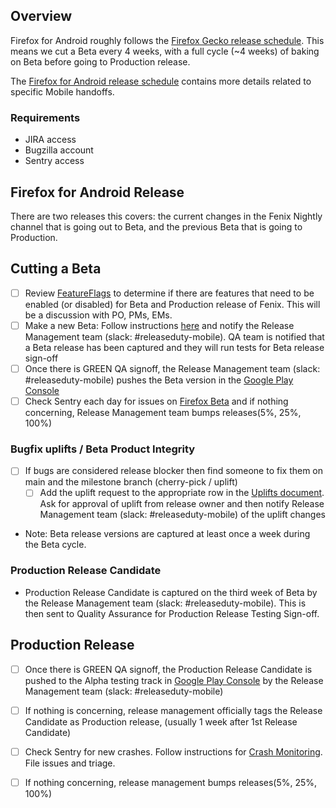 ## Overview ##

Firefox for Android roughly follows the [Firefox Gecko release schedule](https://wiki.mozilla.org/Release_Management/Calendar#Calendars).
This means we cut a Beta every 4 weeks, with a full cycle (~4 weeks) of baking on Beta before going to Production release. 

The [Firefox for Android release schedule](https://docs.google.com/spreadsheets/d/1HotjliSCGOp2nTkfXrxv8qYcurNpkqLWBKbbId6ovTY/edit#gid=0) contains more details related to specific Mobile handoffs.

### Requirements
- JIRA access
- Bugzilla account
- Sentry access

## Firefox for Android Release
There are two releases this covers: the current changes in the Fenix Nightly channel that is going out to Beta, and the previous Beta that is going to Production.

## Cutting a Beta

- [ ] Review [FeatureFlags](https://github.com/mozilla-mobile/fenix/blob/main/app/src/main/java/org/mozilla/fenix/FeatureFlags.kt) to determine if there are features that need to be enabled (or disabled) for Beta and Production release of Fenix. This will be a discussion with PO, PMs, EMs.
- [ ] Make a new Beta: Follow instructions [here](https://github.com/mozilla-mobile/fenix/wiki/Creating-a-release-branch) and notify the Release Management team (slack: #releaseduty-mobile). QA team is notified that a Beta release has been captured and they will run tests for Beta release sign-off
- [ ] Once there is GREEN QA signoff, the Release Management team (slack: #releaseduty-mobile) pushes the Beta version in the [Google Play Console](https://play.google.com/console/)
- [ ] Check Sentry each day for issues on [Firefox Beta](https://sentry.prod.mozaws.net/operations/firefox-beta/) and if nothing concerning, Release Management team bumps releases(5%, 25%, 100%)
### Bugfix uplifts / Beta Product Integrity 
- [ ] If bugs are considered release blocker then find someone to fix them on main and the milestone branch (cherry-pick / uplift)
    - [ ] Add the uplift request to the appropriate row in the [Uplifts document](https://docs.google.com/spreadsheets/d/1qIvHpcQ3BqJtlzV5T4M1MhbWVxkNiG-ToeYnWEBW4-I/edit#gid=0). Ask for approval of uplift from release owner and then notify Release Management team (slack: #releaseduty-mobile) of the uplift changes
- Note: Beta release versions are captured at least once a week during the Beta cycle.


### Production Release Candidate 
- Production Release Candidate is captured on the third week of Beta by the Release Management team (slack: #releaseduty-mobile). This is then sent to Quality Assurance for Production Release Testing Sign-off.  


## Production Release
- [ ] Once there is GREEN QA signoff, the Production Release Candidate is pushed to the Alpha testing track in [Google Play Console](https://play.google.com/console/u/0/developers/7083182635971239206/app/4972519468758466290/releases/overview) by the Release Management team (slack: #releaseduty-mobile)
- [ ] If nothing is concerning, release management officially tags the Release Candidate as Production release, (usually 1 week after 1st Release Candidate)
- [ ] Check Sentry for new crashes. Follow instructions for [Crash Monitoring](https://github.com/mozilla-mobile/fenix/wiki/Crash-Monitoring). File issues and triage.
- [ ] If nothing concerning, release management bumps releases(5%, 25%, 100%)

